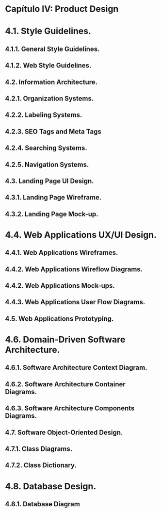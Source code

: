 # Capítulo IV: Product Design
# 4.1. Style Guidelines.
## 4.1.1. General Style Guidelines.
## 4.1.2. Web Style Guidelines.
## 4.2. Information Architecture.
## 4.2.1. Organization Systems.
## 4.2.2. Labeling Systems.
## 4.2.3. SEO Tags and Meta Tags
## 4.2.4. Searching Systems.
## 4.2.5. Navigation Systems.
## 4.3. Landing Page UI Design.
## 4.3.1. Landing Page Wireframe.
## 4.3.2. Landing Page Mock-up.
# 4.4. Web Applications UX/UI Design.
## 4.4.1. Web Applications Wireframes.
## 4.4.2. Web Applications Wireflow Diagrams.
## 4.4.2. Web Applications Mock-ups.
## 4.4.3. Web Applications User Flow Diagrams.
## 4.5. Web Applications Prototyping.
# 4.6. Domain-Driven Software Architecture.
## 4.6.1. Software Architecture Context Diagram.
## 4.6.2. Software Architecture Container Diagrams.
## 4.6.3. Software Architecture Components Diagrams.
## 4.7. Software Object-Oriented Design.
## 4.7.1. Class Diagrams.
## 4.7.2. Class Dictionary.
# 4.8. Database Design.
## 4.8.1. Database Diagram